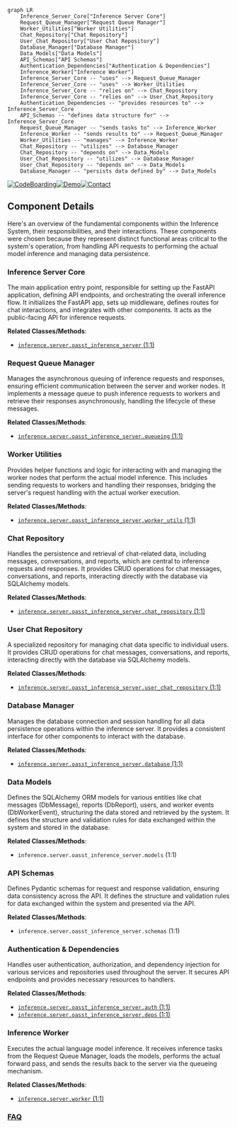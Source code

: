 ```mermaid
graph LR
    Inference_Server_Core["Inference Server Core"]
    Request_Queue_Manager["Request Queue Manager"]
    Worker_Utilities["Worker Utilities"]
    Chat_Repository["Chat Repository"]
    User_Chat_Repository["User Chat Repository"]
    Database_Manager["Database Manager"]
    Data_Models["Data Models"]
    API_Schemas["API Schemas"]
    Authentication_Dependencies["Authentication & Dependencies"]
    Inference_Worker["Inference Worker"]
    Inference_Server_Core -- "uses" --> Request_Queue_Manager
    Inference_Server_Core -- "uses" --> Worker_Utilities
    Inference_Server_Core -- "relies on" --> Chat_Repository
    Inference_Server_Core -- "relies on" --> User_Chat_Repository
    Authentication_Dependencies -- "provides resources to" --> Inference_Server_Core
    API_Schemas -- "defines data structure for" --> Inference_Server_Core
    Request_Queue_Manager -- "sends tasks to" --> Inference_Worker
    Inference_Worker -- "sends results to" --> Request_Queue_Manager
    Worker_Utilities -- "manages" --> Inference_Worker
    Chat_Repository -- "utilizes" --> Database_Manager
    Chat_Repository -- "depends on" --> Data_Models
    User_Chat_Repository -- "utilizes" --> Database_Manager
    User_Chat_Repository -- "depends on" --> Data_Models
    Database_Manager -- "persists data defined by" --> Data_Models
```
[![CodeBoarding](https://img.shields.io/badge/Generated%20by-CodeBoarding-9cf?style=flat-square)](https://github.com/CodeBoarding/GeneratedOnBoardings)[![Demo](https://img.shields.io/badge/Try%20our-Demo-blue?style=flat-square)](https://www.codeboarding.org/demo)[![Contact](https://img.shields.io/badge/Contact%20us%20-%20contact@codeboarding.org-lightgrey?style=flat-square)](mailto:contact@codeboarding.org)

## Component Details

Here's an overview of the fundamental components within the Inference System, their responsibilities, and their interactions. These components were chosen because they represent distinct functional areas critical to the system's operation, from handling API requests to performing the actual model inference and managing data persistence.

### Inference Server Core
The main application entry point, responsible for setting up the FastAPI application, defining API endpoints, and orchestrating the overall inference flow. It initializes the FastAPI app, sets up middleware, defines routes for chat interactions, and integrates with other components. It acts as the public-facing API for inference requests.


**Related Classes/Methods**:

- <a href="https://github.com/LAION-AI/Open-Assistant/blob/master/oasst-shared/oasst_shared/schemas/inference.py#L1-L1" target="_blank" rel="noopener noreferrer">`inference.server.oasst_inference_server` (1:1)</a>


### Request Queue Manager
Manages the asynchronous queuing of inference requests and responses, ensuring efficient communication between the server and worker nodes. It implements a message queue to push inference requests to workers and retrieve their responses asynchronously, handling the lifecycle of these messages.


**Related Classes/Methods**:

- <a href="https://github.com/LAION-AI/Open-Assistant/blob/master/inference/server/oasst_inference_server/queueing.py#L1-L1" target="_blank" rel="noopener noreferrer">`inference.server.oasst_inference_server.queueing` (1:1)</a>


### Worker Utilities
Provides helper functions and logic for interacting with and managing the worker nodes that perform the actual model inference. This includes sending requests to workers and handling their responses, bridging the server's request handling with the actual worker execution.


**Related Classes/Methods**:

- <a href="https://github.com/LAION-AI/Open-Assistant/blob/master/inference/server/oasst_inference_server/worker_utils.py#L1-L1" target="_blank" rel="noopener noreferrer">`inference.server.oasst_inference_server.worker_utils` (1:1)</a>


### Chat Repository
Handles the persistence and retrieval of chat-related data, including messages, conversations, and reports, which are central to inference requests and responses. It provides CRUD operations for chat messages, conversations, and reports, interacting directly with the database via SQLAlchemy models.


**Related Classes/Methods**:

- <a href="https://github.com/LAION-AI/Open-Assistant/blob/master/inference/server/oasst_inference_server/chat_repository.py#L1-L1" target="_blank" rel="noopener noreferrer">`inference.server.oasst_inference_server.chat_repository` (1:1)</a>


### User Chat Repository
A specialized repository for managing chat data specific to individual users. It provides CRUD operations for chat messages, conversations, and reports, interacting directly with the database via SQLAlchemy models.


**Related Classes/Methods**:

- <a href="https://github.com/LAION-AI/Open-Assistant/blob/master/inference/server/oasst_inference_server/user_chat_repository.py#L1-L1" target="_blank" rel="noopener noreferrer">`inference.server.oasst_inference_server.user_chat_repository` (1:1)</a>


### Database Manager
Manages the database connection and session handling for all data persistence operations within the inference server. It provides a consistent interface for other components to interact with the database.


**Related Classes/Methods**:

- <a href="https://github.com/LAION-AI/Open-Assistant/blob/master/inference/server/oasst_inference_server/database.py#L1-L1" target="_blank" rel="noopener noreferrer">`inference.server.oasst_inference_server.database` (1:1)</a>


### Data Models
Defines the SQLAlchemy ORM models for various entities like chat messages (DbMessage), reports (DbReport), users, and worker events (DbWorkerEvent), structuring the data stored and retrieved by the system. It defines the structure and validation rules for data exchanged within the system and stored in the database.


**Related Classes/Methods**:

- `inference.server.oasst_inference_server.models` (1:1)


### API Schemas
Defines Pydantic schemas for request and response validation, ensuring data consistency across the API. It defines the structure and validation rules for data exchanged within the system and presented via the API.


**Related Classes/Methods**:

- `inference.server.oasst_inference_server.schemas` (1:1)


### Authentication & Dependencies
Handles user authentication, authorization, and dependency injection for various services and repositories used throughout the server. It secures API endpoints and provides necessary resources to handlers.


**Related Classes/Methods**:

- <a href="https://github.com/LAION-AI/Open-Assistant/blob/master/inference/server/oasst_inference_server/auth.py#L1-L1" target="_blank" rel="noopener noreferrer">`inference.server.oasst_inference_server.auth` (1:1)</a>
- <a href="https://github.com/LAION-AI/Open-Assistant/blob/master/inference/server/oasst_inference_server/deps.py#L1-L1" target="_blank" rel="noopener noreferrer">`inference.server.oasst_inference_server.deps` (1:1)</a>


### Inference Worker
Executes the actual language model inference. It receives inference tasks from the Request Queue Manager, loads the models, performs the actual forward pass, and sends the results back to the server via the queueing mechanism.


**Related Classes/Methods**:

- <a href="https://github.com/LAION-AI/Open-Assistant/blob/master/oasst-shared/oasst_shared/schemas/inference.py#L1-L1" target="_blank" rel="noopener noreferrer">`inference.server.worker` (1:1)</a>




### [FAQ](https://github.com/CodeBoarding/GeneratedOnBoardings/tree/main?tab=readme-ov-file#faq)